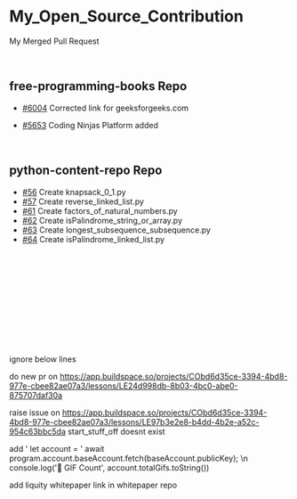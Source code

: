 # My_Open_Source_Contribution
My Merged Pull Request

<br>

## free-programming-books Repo

 * [#6004](https://github.com/EbookFoundation/free-programming-books/pull/6004) Corrected link for geeksforgeeks.com


* [#5653](https://github.com/EbookFoundation/free-programming-books/pull/5653) Coding Ninjas Platform added

<br>


## python-content-repo Repo

* [#56](https://github.com/Mukesh-kanna/python-content-repo/pull/56) Create knapsack_0_1.py 
* [#57](https://github.com/Mukesh-kanna/python-content-repo/pull/57) Create reverse_linked_list.py 
* [#61](https://github.com/Mukesh-kanna/python-content-repo/pull/61) Create factors_of_natural_numbers.py
* [#62](https://github.com/Mukesh-kanna/python-content-repo/pull/62) Create isPalindrome_string_or_array.py
* [#63](https://github.com/Mukesh-kanna/python-content-repo/pull/63) Create longest_subsequence_subsequence.py
* [#64](https://github.com/Mukesh-kanna/python-content-repo/pull/64) Create isPalindrome_linked_list.py


<br>

<br>
<br>
<br>
<br>
<br>
<br>
<br>
<br>
<br>


ignore below lines

do new pr on https://app.buildspace.so/projects/CObd6d35ce-3394-4bd8-977e-cbee82ae07a3/lessons/LE24d998db-8b03-4bc0-abe0-875707daf30a

raise issue on https://app.buildspace.so/projects/CObd6d35ce-3394-4bd8-977e-cbee82ae07a3/lessons/LE97b3e2e8-b4dd-4b2e-a52c-954c63bbc5da start_stuff_off doesnt exist

add '  let account = ' await program.account.baseAccount.fetch(baseAccount.publicKey); \n console.log('👀 GIF Count', account.totalGifs.toString())

add liquity whitepaper link in whitepaper repo
